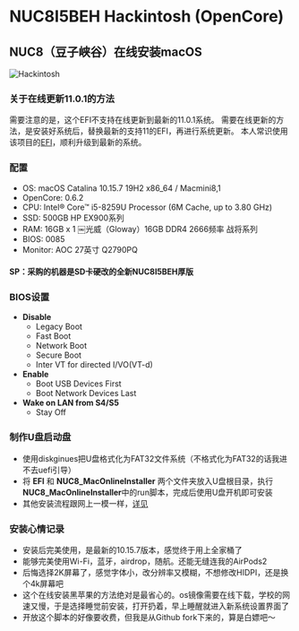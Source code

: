 # NUC8I5BEH Hackintosh (OpenCore)
## NUC8（豆子峡谷）在线安装macOS

![Hackintosh](AboutThisMac.png)

### 关于在线更新11.0.1的方法
需要注意的是，这个EFI不支持在线更新到最新的11.0.1系统。
需要在线更新的方法，是安装好系统后，替换最新的支持11的EFI，再进行系统更新。
本人常识使用该项目的[EFI](https://github.com/csrutil/NUC8I5BEH)，顺利升级到最新的系统。


### 配置
+ OS: macOS Catalina 10.15.7 19H2 x86_64 / Macmini8,1
+ OpenCore: 0.6.2
+ CPU: Intel® Core™ i5-8259U Processor (6M Cache, up to 3.80 GHz)
+ SSD: 500GB HP EX900系列
+ RAM: 16GB x 1 ￼光威（Gloway）16GB DDR4 2666频率 战将系列
+ BIOS: 0085
+ Monitor: AOC 27英寸 Q2790PQ

#### SP：采购的机器是SD卡硬改的全新NUC8I5BEH厚版

### BIOS设置
+ __Disable__
	- Legacy Boot
	- Fast Boot
	- Network Boot
	- Secure Boot
	- Inter VT for directed I/VO(VT-d)
+ __Enable__
	- Boot USB Devices First
	- Boot Network Devices Last
+ __Wake on LAN from S4/S5__
	- Stay Off


### 制作U盘启动盘
+ 使用diskginues把U盘格式化为FAT32文件系统（不格式化为FAT32的话我进不去uefi引导）
+ 将 **EFI** 和 **NUC8_MacOnlineInstaller** 两个文件夹放入U盘根目录，执行**NUC8_MacOnlineInstaller**中的run脚本，完成后使用U盘开机即可安装
+ 其他安装流程跟网上一模一样，[详见](https://www.jianshu.com/p/78510cfa4a64)


### 安装心情记录
+ 安装后完美使用，是最新的10.15.7版本，感觉终于用上全家桶了
+ 能够完美使用Wi-Fi，蓝牙，airdrop，随航。还能无缝连我的AirPods2
+ 后悔选择2K屏幕了，感觉字体小，改分辨率又模糊，不想修改HIDPI，还是换个4k屏幕吧
+ 这个在线安装黑苹果的方法绝对是最省心的。os镜像需要在线下载，学校的网速又慢，于是选择睡觉前安装，打开扔着，早上睡醒就进入新系统设置界面了
+ 开放这个脚本的好像要收费，但我是从Github fork下来的，算是白嫖吧～
